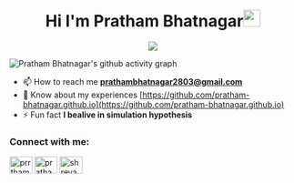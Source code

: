<h1 align="center">Hi I'm Pratham Bhatnagar<img src="https://raw.githubusercontent.com/aemmadi/aemmadi/master/wave.gif" width="30px"></h1>
<p align="center">
  <img src="https://readme-typing-svg.herokuapp.com?color=E22FE4&width=380&height=45&lines=Computer+Science+Engineering+student+at+SRM+University;Open-Source+Enthusiast;Nice+To+Meet+You+...&center=true">
  </p>
  
![Pratham Bhatnagar's github activity graph](https://activity-graph.herokuapp.com/graph?username=pratham-bhatnagar&theme=react-dark)


- 📫 How to reach me **prathambhatnagar2803@gmail.com** 
- 📄 Know about my experiences [https://github.com/pratham-bhatnagar.github.io](https://github.com/pratham-bhatnagar.github.io)
- ⚡ Fun fact **I bealive in simulation hypothesis**

<h3 align="left">Connect with me:</h3>
<p align="left">
  <a href="https://twitter.com/prrthamm" target="blank"
    ><img
      align="center"
      src="https://raw.githubusercontent.com/rahuldkjain/github-profile-readme-generator/master/src/images/icons/Social/twitter.svg"
      alt="prrthamm"
      height="30"
      width="40"
  /></a>
  <a href="https://www.linkedin.com/in/pratham-bhatnagar/" target="blank"
    ><img
      align="center"
      src="https://raw.githubusercontent.com/rahuldkjain/github-profile-readme-generator/master/src/images/icons/Social/linked-in-alt.svg"
      alt="pratham-bhatnagar"
      height="30"
      width="40"
  /></a>
  <a href="https://instagram.com/prrthamm" target="blank"
    ><img
      align="center"
      src="https://raw.githubusercontent.com/rahuldkjain/github-profile-readme-generator/master/src/images/icons/Social/instagram.svg"
      alt="shreyaansjain06"
      height="30"
      width="40"
  /></a>
</p>
